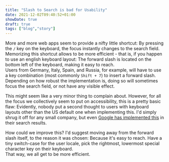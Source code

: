 ```yaml
---
title: "Slash to Search is bad for Usability"
date: 2021-12-02T09:40:52+01:00  
showDate: true  
draft: true  
tags: ["blog","story"]
---
```

More and more web apps seem to provide a nifty little shortcut: By pressing the `/` key on the keyboard, the focus
instantly changes to the search field. Memorizing this shortcut allows to be more efficient - that is, if you happen to
use an english keyboard layout: The forward slash is located on the bottom left of the keyboard, making it easy to
reach.  
Users from Germany, Italy, Spain, and Russia, for example, will have to use a key combination (most
commonly `Shift + 7`) to insert a forward slash. Depending on how robust the implementation is, doing so will sometimes
focus the search field, or not have any visible effect.

This might seem like a very minor thing to complain about. However, for all the focus we collectively seem to put on
accessibility, this is a pretty basic flaw: Evidently, nobody put a second thought to users with keyboard layouts other
than the US default one when implementing this. I'd simply shrug it off for any small company, but
even [Google has implemented this](https://www.engadget.com/google-search-slash-keyboard-shortcut-034415301.html) in
their search results.

How could we improve this? I'd suggest moving away from the forward slash itself, to the reason it was chosen: Because
it's easy to reach. Have a tiny switch-case for the user locale, pick the rightmost, lowermost special character key on
their keyboard.  
That way, we all get to be more efficient.
